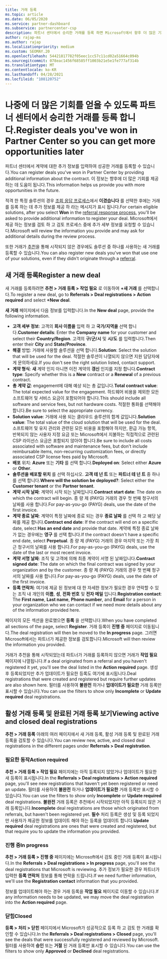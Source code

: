 ```yaml
---
title: 거래 등록
ms.topic: article
ms.date: 06/05/2020
ms.service: partner-dashboard
ms.subservice: partnercenter-csp
description: 파트너 센터에서 승리한 거래를 등록 하면 Microsoft에서 향후 더 많은 기회를 제공할 수 있습니다.
author: rajap-ms
ms.author: rajap
ms.localizationpriority: medium
ms.custom: SEOMAY.20
ms.openlocfilehash: 54421817782f05eec1cc57c11cd02a51664c094b
ms.sourcegitcommit: 078eac1456f68585ff1003b21e5e1fe777af314b
ms.translationtype: MT
ms.contentlocale: ko-KR
ms.lasthandoff: 04/28/2021
ms.locfileid: "108120752"
---
```

# <a name="register-deals-youve-won-in-partner-center-so-you-can-get-more-opportunities-later"></a><span data-ttu-id="b073a-103">나중에 더 많은 기회를 얻을 수 있도록 파트너 센터에서 승리한 거래를 등록 합니다.</span><span class="sxs-lookup"><span data-stu-id="b073a-103">Register deals you've won in Partner Center so you can get more opportunities later</span></span>

<span data-ttu-id="b073a-104">파트너 센터에서 계약에 대한 추가 정보를 입력하여 성공한 거래를 등록할 수 있습니다.</span><span class="sxs-lookup"><span data-stu-id="b073a-104">You can register deals you've won in Partner Center by providing additional information about the contract.</span></span> <span data-ttu-id="b073a-105">이 정보는 향후에 더 많은 기회를 제공하는 데 도움이 됩니다.</span><span class="sxs-lookup"><span data-stu-id="b073a-105">This information helps us provide you with more opportunities in the future.</span></span>

<span data-ttu-id="b073a-106">적격 한 특정 솔루션의 경우 [조회 응답 프로세스](manage-leads.md)에서 **이겼습니다** 를 선택한 후에는 거래를 등록 하는 데 추가 정보를 제공 하 라는 메시지가 표시 됩니다.</span><span class="sxs-lookup"><span data-stu-id="b073a-106">For certain eligible solutions, after you select **Won** in the [referral response process](manage-leads.md), you'll be asked to provide additional information to register your deal.</span></span> <span data-ttu-id="b073a-107">Microsoft에서 제공 하는 정보를 검토 하 고 검토 프로세스 중에 추가 세부 정보를 요청할 수 있습니다.</span><span class="sxs-lookup"><span data-stu-id="b073a-107">Microsoft will review the information you provide and may ask for additional details during the review process.</span></span>

<span data-ttu-id="b073a-108">또한 거래가 [추천](referrals.md)을 통해 시작되지 않은 경우에도 솔루션 중 하나를 사용하는 새 거래를 등록할 수 있습니다.</span><span class="sxs-lookup"><span data-stu-id="b073a-108">You can also register new deals you've won that use one of your solutions, even if they didn't originate through a [referral](referrals.md).</span></span> 

## <a name="register-a-new-deal"></a><span data-ttu-id="b073a-109">새 거래 등록</span><span class="sxs-lookup"><span data-stu-id="b073a-109">Register a new deal</span></span>

<span data-ttu-id="b073a-110">새 거래를 등록하려면 **추천 > 거래 등록 > 작업 필요** 로 이동하여 **+새 거래** 를 선택합니다.</span><span class="sxs-lookup"><span data-stu-id="b073a-110">To register a new deal, go to **Referrals > Deal registrations > Action required** and select **+New deal**.</span></span>

<span data-ttu-id="b073a-111">**새 거래** 페이지에서 다음 정보를 입력합니다.</span><span class="sxs-lookup"><span data-stu-id="b073a-111">In the **New deal** page, provide the following information.</span></span>

- <span data-ttu-id="b073a-112">**고객 세부 정보**: 고객의 **회사 이름을** 입력 하 고 **국가/지역을** 선택 합니다.</span><span class="sxs-lookup"><span data-stu-id="b073a-112">**Customer details**: Enter the **Company name** for your customer and select their **Country/Region**.</span></span> <span data-ttu-id="b073a-113">고객의 **구/군/시** 및 **시/도** 를 입력합니다.</span><span class="sxs-lookup"><span data-stu-id="b073a-113">Then enter their **City** and **State/Province**.</span></span>
- <span data-ttu-id="b073a-114">**해결** 방법: 거래에 사용할 솔루션을 선택 합니다.</span><span class="sxs-lookup"><span data-stu-id="b073a-114">**Solution**: Select the solution that will be used for the deal.</span></span> <span data-ttu-id="b073a-115">적절한 솔루션이 나열되지 않으면 지원 담당자에게 문의하세요.</span><span class="sxs-lookup"><span data-stu-id="b073a-115">If you don't see the right solution listed, contact support.</span></span>
- <span data-ttu-id="b073a-116">**계약 형식**: **새** 계약 인지 아니면 이전 계약의 **갱신** 인지를 지정 합니다.</span><span class="sxs-lookup"><span data-stu-id="b073a-116">**Contract type**: Specify whether this is a **New** contract or a **Renewal** of a previous contract.</span></span>
- <span data-ttu-id="b073a-117">**총 계약 값**: engagement에 대해 예상 되는 총 값입니다.</span><span class="sxs-lookup"><span data-stu-id="b073a-117">**Total contract value**: The total expected value for the engagement.</span></span> <span data-ttu-id="b073a-118">하드웨어 비용을 제외한 모든 소프트웨어 및 서비스 요금이 포함되어야 합니다.</span><span class="sxs-lookup"><span data-stu-id="b073a-118">This should include all software and service fees, but not hardware costs.</span></span> <span data-ttu-id="b073a-119">적절한 통화를 선택해야 합니다.</span><span class="sxs-lookup"><span data-stu-id="b073a-119">Be sure to select the appropriate currency.</span></span>
- <span data-ttu-id="b073a-120">**Solution value**: 거래에 사용 되는 클라우드 솔루션의 합계 값입니다.</span><span class="sxs-lookup"><span data-stu-id="b073a-120">**Solution value**: The total value of the cloud solution that will be used for the deal.</span></span> <span data-ttu-id="b073a-121">소프트웨어 및 유지 관리와 관련된 모든 비용을 포함해야 하지만, 환급 가능 항목, 반복되지 않는 사용자 지정 요금 또는 Microsoft에서 지불하는 직접적으로 관련된 CSP 라이선스 요금은 포함되지 않아야 합니다.</span><span class="sxs-lookup"><span data-stu-id="b073a-121">Be sure to include all costs associated with software and maintenance fees, but don't include reimbursable items, non-recurring customization fees, or directly associated CSP license fees paid by Microsoft.</span></span>
- <span data-ttu-id="b073a-122">**배포** 위치: **Azure** 또는 **기타** 를 선택 합니다.</span><span class="sxs-lookup"><span data-stu-id="b073a-122">**Deployed on**: Select either **Azure** or **Other**.</span></span>
- <span data-ttu-id="b073a-123">**솔루션을 배포할 위치** 를 선택 하십시오. **고객 테 넌 트** 또는 **파트너 테 넌 트** 중 하나를 선택 합니다.</span><span class="sxs-lookup"><span data-stu-id="b073a-123">**Where will the solution be deployed?**: Select either the **Customer tenant** or the **Partner tenant**.</span></span>
- <span data-ttu-id="b073a-124">**계약 시작 날짜**: 계약이 시작 되는 날짜입니다.</span><span class="sxs-lookup"><span data-stu-id="b073a-124">**Contract start date**: The date on which the contract will begin.</span></span> <span data-ttu-id="b073a-125">종 량 제 (PAYG) 거래의 경우 첫 번째 청구서의 날짜를 사용 합니다.</span><span class="sxs-lookup"><span data-stu-id="b073a-125">For pay-as-you-go (PAYG) deals, use the date of the first invoice.</span></span>
- <span data-ttu-id="b073a-126">**계약 종료 날짜**: 계약이 특정 날짜에 종료 되는 경우 **종료 날짜** 를 선택 하 고 해당 날짜를 제공 합니다.</span><span class="sxs-lookup"><span data-stu-id="b073a-126">**Contract end date**: If the contract will end on a specific date, select **Has an end date** and provide that date.</span></span> <span data-ttu-id="b073a-127">계약에 특정 종료 날짜가 없는 경우에는 **영구** 를 선택 합니다.</span><span class="sxs-lookup"><span data-stu-id="b073a-127">If the contract doesn't have a specific end date, select **Perpetual**.</span></span> <span data-ttu-id="b073a-128">종 량 제 (PAYG) 거래의 경우 마지막 또는 가장 최근 청구서의 날짜를 사용 합니다.</span><span class="sxs-lookup"><span data-stu-id="b073a-128">For pay-as-you-go (PAYG) deals, use the date of the last or most recent invoice.</span></span>
- <span data-ttu-id="b073a-129">**계약 서명 날짜**: 조직 및 고객에 의해 최종 계약이 서명 된 날짜입니다.</span><span class="sxs-lookup"><span data-stu-id="b073a-129">**Contract signed date**: The date on which the final contract was signed by your organization and by the customer.</span></span> <span data-ttu-id="b073a-130">종 량 제 (PAYG) 거래의 경우 첫 번째 청구서의 날짜를 사용 합니다.</span><span class="sxs-lookup"><span data-stu-id="b073a-130">For pay-as-you-go (PAYG) deals, use the date of the first invoice.</span></span>
- <span data-ttu-id="b073a-131">**등록 연락처**: 여기에 제공 된 정보에 대 한 자세한 정보가 필요한 경우 연락할 수 있는 조직 내 개인의 **이름**, **성**, **전화 번호** 및 **전자 메일** 입니다.</span><span class="sxs-lookup"><span data-stu-id="b073a-131">**Registration contact**: The **First name**, **Last name**, **Phone number**, and **Email** for a person in your organization who we can contact if we need more details about any of the information provided here.</span></span>

<span data-ttu-id="b073a-132">페이지의 모든 섹션을 완료했으면 **등록** 을 선택합니다.</span><span class="sxs-lookup"><span data-stu-id="b073a-132">When you have completed all sections of the page, select **Register**.</span></span> <span data-ttu-id="b073a-133">거래 등록이 **진행 중** 페이지로 이동됩니다.</span><span class="sxs-lookup"><span data-stu-id="b073a-133">The deal registration will then be moved to the **In progress** page.</span></span> <span data-ttu-id="b073a-134">그러면 Microsoft에서는 파트너가 제공한 정보를 검토합니다.</span><span class="sxs-lookup"><span data-stu-id="b073a-134">Microsoft will then review the information you provided.</span></span>

<span data-ttu-id="b073a-135">거래가 추천을 통해 시작되었는데 파트너가 거래를 등록하지 않으면 거래가 **작업 필요** 페이지에 나열됩니다.</span><span class="sxs-lookup"><span data-stu-id="b073a-135">If a deal originated from a referral and you haven't registered it yet, you'll see the deal listed in the **Action required** page.</span></span> <span data-ttu-id="b073a-136">생성 후 등록되었지만 추가 업데이트가 필요한 등록도 여기에 표시됩니다.</span><span class="sxs-lookup"><span data-stu-id="b073a-136">Deal registrations that were created and registered but require further updates are also shown here.</span></span> <span data-ttu-id="b073a-137">필터를 사용하여 **불완전** 하거나 **업데이트가 필요한** 거래 등록만 표시할 수 있습니다.</span><span class="sxs-lookup"><span data-stu-id="b073a-137">You can use the filters to show only **Incomplete** or **Update required** deal registrations.</span></span>

## <a name="viewing-active-and-closed-deal-registrations"></a><span data-ttu-id="b073a-138">활성 거래 등록 및 완료된 거래 등록 보기</span><span class="sxs-lookup"><span data-stu-id="b073a-138">Viewing active and closed deal registrations</span></span>

<span data-ttu-id="b073a-139">**추천 > 거래 등록** 아래의 여러 페이지에서 새 거래 등록, 활성 거래 등록 및 완료된 거래 등록을 검토할 수 있습니다.</span><span class="sxs-lookup"><span data-stu-id="b073a-139">You can review new, active, and closed deal registrations in the different pages under **Referrals > Deal registration**.</span></span>

### <a name="action-required"></a><span data-ttu-id="b073a-140">필요한 동작</span><span class="sxs-lookup"><span data-stu-id="b073a-140">Action required</span></span>

<span data-ttu-id="b073a-141">**추천 > 거래 등록 > 작업 필요** 페이지에는 아직 등록되지 않았거나 업데이트가 필요한 새 등록이 표시됩니다.</span><span class="sxs-lookup"><span data-stu-id="b073a-141">In the **Referrals > Deal registrations > Action required** page, you'll see new registrations that haven't yet been registered or need an update.</span></span> <span data-ttu-id="b073a-142">필터를 사용하여 **불완전** 하거나 **업데이트가 필요한** 거래 등록만 표시할 수 있습니다.</span><span class="sxs-lookup"><span data-stu-id="b073a-142">You can use the filters to show only **Incomplete** or **Update required** deal registrations.</span></span> <span data-ttu-id="b073a-143">**불완전** 거래 등록은 추천에서 시작되었지만 아직 등록되지 않은 거래 등록입니다.</span><span class="sxs-lookup"><span data-stu-id="b073a-143">**Incomplete** deal registrations are those which originated from referrals, but haven't been registered yet.</span></span> <span data-ttu-id="b073a-144">**필수** 처리 등록은 생성 및 등록 되었지만 사용자가 제공한 정보를 업데이트 해야 하는 등록을 업데이트 합니다.</span><span class="sxs-lookup"><span data-stu-id="b073a-144">**Update required** deal registrations are ones that were created and registered, but that require you to update the information you provided.</span></span>

### <a name="in-progress"></a><span data-ttu-id="b073a-145">진행 중</span><span class="sxs-lookup"><span data-stu-id="b073a-145">In progress</span></span>

<span data-ttu-id="b073a-146">**추천 > 거래 등록 > 진행 중** 페이지에는 Microsoft에서 검토 중인 거래 등록이 표시됩니다.</span><span class="sxs-lookup"><span data-stu-id="b073a-146">In the **Referrals > Deal registrations > In progress** page, you'll see the deal registrations that Microsoft is reviewing.</span></span> <span data-ttu-id="b073a-147">추가 정보가 필요한 경우 파트너가 입력한 **등록 연락처** 정보를 통해 연락을 드립니다.</span><span class="sxs-lookup"><span data-stu-id="b073a-147">If we need further information, we'll use the **Registration contact** information that you provided.</span></span>

<span data-ttu-id="b073a-148">정보를 업데이트해야 하는 경우 거래 등록을 **작업 필요** 페이지로 이동할 수 있습니다.</span><span class="sxs-lookup"><span data-stu-id="b073a-148">If any information needs to be updated, we may move the deal registration into the **Action required** page.</span></span>

### <a name="closed"></a><span data-ttu-id="b073a-149">닫힘</span><span class="sxs-lookup"><span data-stu-id="b073a-149">Closed</span></span>

<span data-ttu-id="b073a-150">**등록 > 처리 > 닫힌** 페이지에서 Microsoft가 성공적으로 등록 하 고 검토 한 거래를 확인할 수 있습니다.</span><span class="sxs-lookup"><span data-stu-id="b073a-150">In the **Referrals > Deal registrations > Closed** page, you'll see the deals that were successfully registered and reviewed by Microsoft.</span></span> <span data-ttu-id="b073a-151">필터를 사용하여 **승인** 또는 **거절** 된 거래 등록만 표시할 수 있습니다.</span><span class="sxs-lookup"><span data-stu-id="b073a-151">You can use the filters to show only **Approved** or **Declined** deal registrations.</span></span>
